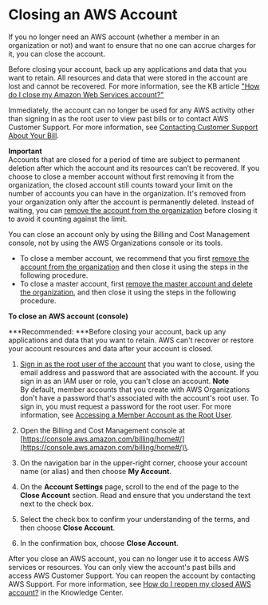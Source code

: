 # Closing an AWS Account<a name="orgs_manage_accounts_close"></a>

If you no longer need an AWS account \(whether a member in an organization or not\) and want to ensure that no one can accrue charges for it, you can close the account\. 

Before closing your account, back up any applications and data that you want to retain\. All resources and data that were stored in the account are lost and cannot be recovered\. For more information, see the KB article [ "How do I close my Amazon Web Services account?"](https://aws.amazon.com/premiumsupport/knowledge-center/close-aws-account/)

Immediately, the account can no longer be used for any AWS activity other than signing in as the root user to view past bills or to contact AWS Customer Support\. For more information, see [Contacting Customer Support About Your Bill](http://docs.aws.amazon.com/awsaccountbilling/latest/aboutv2/billing-get-answers.html)\.

**Important**  
Accounts that are closed for a period of time are subject to permanent deletion after which the account and its resources can’t be recovered\.
If you choose to close a member account without first removing it from the organization, the closed account still counts toward your limit on the number of accounts you can have in the organization\. It's removed from your organization only after the account is permanently deleted\. Instead of waiting, you can [remove the account from the organization](orgs_manage_accounts_remove.md) before closing it to avoid it counting against the limit\.

You can close an account only by using the Billing and Cost Management console, not by using the AWS Organizations console or its tools\. 
+ To close a member account, we recommend that you first [remove the account from the organization](orgs_manage_accounts_remove.md) and then close it using the steps in the following procedure\. 
+ To close a master account, first [remove the master account and delete the organization](orgs_manage_org_delete.md), and then close it using the steps in the following procedure\.

**To close an AWS account \(console\)**

***Recommended: ***Before closing your account, back up any applications and data that you want to retain\. AWS can't recover or restore your account resources and data after your account is closed\. 

1. [Sign in as the root user of the account](http://docs.aws.amazon.com/general/latest/gr/aws_tasks-that-require-root.html) that you want to close, using the email address and password that are associated with the account\. If you sign in as an IAM user or role, you can't close an account\.
**Note**  
By default, member accounts that you create with AWS Organizations don't have a password that's associated with the account's root user\. To sign in, you must request a password for the root user\. For more information, see [Accessing a Member Account as the Root User](orgs_manage_accounts_access.md#orgs_manage_accounts_access-as-root)\.

1. Open the Billing and Cost Management console at [https://console.aws.amazon.com/billing/home#/](https://console.aws.amazon.com/billing/home#/)\.

1. On the navigation bar in the upper\-right corner, choose your account name \(or alias\) and then choose **My Account**\.

1. On the **Account Settings** page, scroll to the end of the page to the **Close Account** section\. Read and ensure that you understand the text next to the check box\.

1. Select the check box to confirm your understanding of the terms, and then choose **Close Account**\.

1. In the confirmation box, choose **Close Account**\.

After you close an AWS account, you can no longer use it to access AWS services or resources\. You can only view the account's past bills and access AWS Customer Support\. You can reopen the account by contacting AWS Support\. For more information, see [How do I reopen my closed AWS account?](https://aws.amazon.com/premiumsupport/knowledge-center/reopen-aws-account/) in the Knowledge Center\.